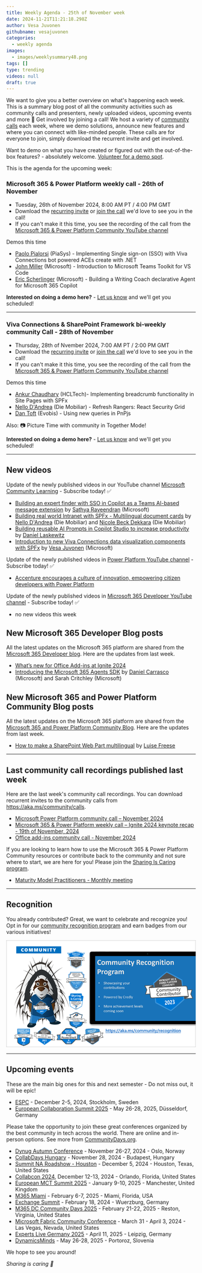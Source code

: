 ```yaml
---
title: Weekly Agenda - 25th of November week
date: 2024-11-21T11:21:18.298Z
author: Vesa Juvonen
githubname: vesajuvonen
categories:
  - weekly agenda
images:
  - images/weeklysummary48.png
tags: []
type: trending
videos: null
draft: true
---
```


We want to give you a better overview on what's happening each week. This is a summary blog post of all the community activities such as community calls and presenters, newly uploaded videos, upcoming events and more 🚀 
Get involved by joining a call! We host a variety of [community calls](https://aka.ms/community/calls) each week, where we demo solutions, announce new features and where you can connect with like-minded people. These calls are for everyone to join, simply download the recurrent invite and get involved. 

Want to demo on what you have created or figured out with the out-of-the-box features? - absolutely welcome. [Volunteer for a demo spot](https://aka.ms/community/request/demo).

This is the agenda for the upcoming week:

### Microsoft 365 & Power Platform weekly call - 26th of November

* Tuesday, 26th of November 2024, 8:00 AM PT / 4:00 PM GMT
* Download the [recurring invite](https://aka.ms/m365-dev-call) or [join the call](https://aka.ms/m365-dev-call-join) we'd love to see you in the call!
* If you can't make it this time, you see the recording of the call from the [Microsoft 365 & Power Platform Community YouTube channel](https://www.youtube.com/playlist?list=PLR9nK3mnD-OUQOW86tT5dkCRQAVGY7DlH)

Demos this time

* [Paolo Pialorsi](https://www.linkedin.com/in/paolopialorsi/) (PiaSys) - Implementing Single sign-on (SSO) with Viva Connections bot powered ACEs create with .NET
* [John Miller](https://www.linkedin.com/in/therealjohn/) (Microsoft) - Introduction to Microsoft Teams Toolkit for VS Code
* [Eric Scherlinger](https://www.linkedin.com/in/ericsche/) (Microsoft) -  Building a Writing Coach declarative Agent for Microsoft 365 Copilot


**Interested on doing a demo here?** - [Let us know](https://aka.ms/community/request/demo) and we'll get you scheduled!

---


### Viva Connections & SharePoint Framework bi-weekly community Call - 28th of November

* Thursday, 28th of Nvember 2024, 7:00 AM PT / 2:00 PM GMT
* Download the [recurring invite](https://aka.ms/spdev-spfx-call) or [join the call](https://aka.ms/spdev-spfx-call-join) we'd love to see you in the call!
* If you can't make it this time, you see the recording of the call from the [Microsoft 365 & Power Platform Community YouTube channel](https://www.youtube.com/watch?v=gAqUr9wa2_0&list=PLR9nK3mnD-OURfm5Ypu-wK52cxBv_gXCA)

Demos this time

* [Ankur Chaudhary](https://www.linkedin.com/in/ankur-chaudhary-75411a48/) (HCLTech)- Implementing breadcrumb functionality in Site Pages with SPFx
* [Nello D'Andrea](https://www.linkedin.com/in/nello-d-andrea/) (Die Mobiliar) - Refresh Rangers: React Security Grid
* [Dan Toft](https://www.linkedin.com/in/dan-toft/) (Evobis) - Using new queries in PnPjs


Also: 📷 Picture Time with community in Together Mode!

**Interested on doing a demo here?** - [Let us know](https://aka.ms/community/request/demo) and we'll get you scheduled!

---

## New videos 

Update of the newly published videos in our YouTube channel [Microsoft Community Learning](https://www.youtube.com/@MicrosoftCommunityLearning) - Subscribe today! ✅

* [Building an expert finder with SSO in Copilot as a Teams AI-based message extension](https://www.youtube.com/watch?v=IcFyHzEKQEQ) by [Sathya Raveendran](https://www.linkedin.com/in/sathyanarayananriimb) (Microsoft) 
* [Building real world Intranet with SPFx - Multilingual document cards](https://www.youtube.com/watch?v=SJAcevZs0Nw) by [Nello D'Andrea](https://www.linkedin.com/in/nello-d-andrea) (Die Mobiliar) and [Nicole Beck Dekkara](https://www.linkedin.com/in/nicole-beck-dekkara) (Die Mobiliar) 
* [Building reusable AI Prompts in Copilot Studio to increase productivity](https://www.youtube.com/watch?v=4UdtdtIxL0s) by [Daniel Laskewitz](https://www.linkedin.com/in/laskewitz) 
* [Introduction to new Viva Connections data visualization components with SPFx](https://www.youtube.com/watch?v=TblNrorcWEg) by [Vesa Juvonen](https://www.linkedin.com/in/vesajuvonen) (Microsoft) 



Update of the newly published videos in [Power Platform YouTube channel](https://www.youtube.com/@mspowerplatform) - Subscribe today! ✅

* [Accenture encourages a culture of innovation, empowering citizen developers with Power Platform](https://www.youtube.com/watch?v=NDiIpUfI6Tk)


Update of the newly published videos in [Microsoft 365 Developer YouTube channel](https://www.youtube.com/@Microsoft365Developer) - Subscribe today! ✅

* no new videos this week


## New Microsoft 365 Developer Blog posts

All the latest updates on the Microsoft 365 platform are shared from the [Microsoft 365 Developer blog](https://devblogs.microsoft.com/microsoft365dev/). Here are the updates from last week.

* [What’s new for Office Add-ins at Ignite 2024](https://devblogs.microsoft.com/microsoft365dev/whats-new-for-office-add-ins-at-ignite-2024/)
* [Introducing the Microsoft 365 Agents SDK](https://devblogs.microsoft.com/microsoft365dev/introducing-the-microsoft-365-agents-sdk/) by [Daniel Carrasco](https://www.linkedin.com/in/danielserver/) (Microsoft) and Sarah Critchley (Microsoft)



## New Microsoft 365 and Power Platform Community Blog posts

All the latest updates on the Microsoft 365 platform are shared from the [Microsoft 365 and Power Platform Community Blog](https://pnp.github.io/blog/). Here are the updates from last week.

* [How to make a SharePoint Web Part multilingual](https://pnp.github.io/blog/post/how-to-make-an-spfx-web-part-multilingual) by [Luise Freese](https://linkedin.com/in/luisefreese) 

---

## Last community call recordings published last week

Here are the last week's community call recordings. You can download recurrent invites to the community calls from https://aka.ms/community/calls.

* [Microsoft Power Platform community call – November 2024](https://www.youtube.com/watch?v=iwIfsFIjMoQ)
* [Microsoft 365 & Power Platform weekly call – Ignite 2024 keynote recap - 19th of November, 2024](https://www.youtube.com/watch?v=siQ8Z5cc80c)
* [Office add-ins community call - November 2024](https://www.youtube.com/watch?v=hJ8fY2IxJKU)


If you are looking to learn how to use the Microsoft 365 & Power Platform Community resources or contribute back to the community and not sure where to start, we are here for you! Please join the [Sharing Is Caring program](https://pnp.github.io/sharing-is-caring/).

* [Maturity Model Practitioners - Monthly meeting](https://aka.ms/mm4m365/invite)

---

## Recognition

You already contributed? Great, we want to celebrate and recognize you! Opt in for our [community recognition program](https://pnp.github.io/recognitionprogram/) and earn badges from our various initiatives! 

![together-221201.png](images/community-recognization-program.png)

---

## Upcoming events

These are the main big ones for this and next semester - Do not miss out, it will be epic!

* [ESPC](https://www.sharepointeurope.com/) - December 2-5, 2024, Stockholm, Sweden
* [European Collaboration Summit 2025](https://collabsummit.eu/) - May 26-28, 2025, Düsseldorf, Germany

Please take the opportunity to join these great conferences organized by the best community in tech across the world. There are online and in-person options. See more from [CommunityDays.org](https://www.communitydays.org/).


* [Dynug Autumn Conference](https://www.communitydays.org/event/2024-11-26/dynug-autumn-conference) - November 26-27, 2024 - Oslo, Norway
* [CollabDays Hungary](https://www.communitydays.org/event/2024-11-28/collabdays-hungary-2024) - November 28, 2024 - Budapest, Hungary
* [Summit NA Roadshow - Houston](https://www.communitydays.org/event/2024-12-05/summit-na-roadshow-houston) - December 5, 2024 - Houston, Texas, United States
* [Collabcon 2024](https://www.communitydays.org/event/2024-12-12/collabcon-2024), December 12-13, 2024 - Orlando, Florida, United States
* [European MCT Summit 2025](https://www.communitydays.org/event/2025-01-09/european-mct-summit-2025) - January 9-10, 2025 - Manchester, United Kingdom
* [M365 Miami](https://www.communitydays.org/event/2025-02-06/m365-miami) - February 6-7, 2025 - Miami, Florida, USA
* [Exchange Summit](https://www.communitydays.org/event/2025-02-18/exchange-summit-2025) - February 18, 2024 - Wuerzburg, Germany
* [M365 DC Community Days 2025](https://www.communitydays.org/event/2025-02-21/m365-dc-community-days-2025) - February 21-22, 2025 - Reston, Virginia, United States
* [Microsoft Fabric Community Conference](https://www.communitydays.org/event/2025-03-31/microsoft-fabric-community-conference) - March 31 - April 3, 2024 - Las Vegas, Nevada, United States
* [Experts Live Germany 2025](https://www.communitydays.org/event/2025-04-11/experts-live-germany-2025) - April 11, 2025 - Leipzig, Germany
* [DynamicsMinds](https://www.communitydays.org/event/2025-05-26/dynamicsminds-2025) - May 26-28, 2025 - Portoroz, Slovenia

We hope to see you around!

_Sharing is caring 🧡_
